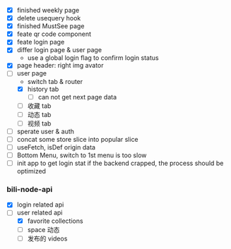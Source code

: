 - [x] finished weekly page
- [x] delete usequery hook
- [x] finished MustSee page
- [x] feate qr code component
- [x] feate login page
- [x] differ login page & user page
  - use a global login flag to confirm login status
- [x] page header: right img avator
- [ ] user page
  - switch tab & router
  - [x] history tab
    - [ ] can not get next page data
  - [ ] 收藏 tab
  - [ ] 动态 tab
  - [ ] 视频 tab
- [ ] sperate user & auth
- [ ] concat some store slice into popular slice
- [ ] useFetch, isDef origin data
- [ ] Bottom Menu, switch to 1st menu is too slow
- [ ] init app to get login stat if the backend crapped, the process should be optimized

### bili-node-api

- [x] login related api
- [ ] user related api
  - [x] favorite collections
  - [ ] space 动态
  - [ ] 发布的 videos
